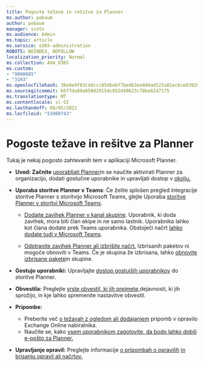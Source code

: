 ```yaml
---
title: Pogoste težave in rešitve za Planner
ms.author: pebaum
author: pebaum
manager: scotv
ms.audience: Admin
ms.topic: article
ms.service: o365-administration
ROBOTS: NOINDEX, NOFOLLOW
localization_priority: Normal
ms.collection: Adm_O365
ms.custom:
- "9000685"
- "3193"
ms.openlocfilehash: 30e8e9f83cddccc85dbebf7bedb3ee0d4ad523a81ecbce039208c400f7c87a8b
ms.sourcegitcommit: b5f7da89a650d2915dc652449623c78be6247175
ms.translationtype: MT
ms.contentlocale: sl-SI
ms.lasthandoff: 08/05/2021
ms.locfileid: "53960743"
---
```

# <a name="planner-common-issues-and-resolutions"></a>Pogoste težave in rešitve za Planner

Tukaj je nekaj pogosto zahtevanih tem v aplikaciji Microsoft Planner.
 
- **Uvod: Začnite** [uporabljati Planner](https://support.office.com/article/microsoft-planner-help-4a9a13c6-3adf-4a60-a6fc-15c0b15e16fc)in se naučite aktivirati Planner za organizacijo, dodati gostučne uporabnike in upravljati dostop v [okolju.](https://docs.microsoft.com/office365/planner/planner-for-admins)

- **Uporaba storitve Planner v Teams**: Če želite splošen pregled integracije storitve Planner s storitvijo Microsoft Teams, glejte Uporaba [storitve Planner v storitvi Microsoft Teams](https://support.office.com/article/62798a9f-e8f7-4722-a700-27dd28a06ee0).

     - [Dodajte zavihek Planner v kanal skupine](https://support.office.com/article/62798a9f-e8f7-4722-a700-27dd28a06ee0#bkmk_addaplannertabtoateamchannel). Uporabnik, ki doda zavihek, mora biti član ekipe in ne samo lastnik. Uporabnika lahko kot člana dodate prek Teams uporabnika. Obstoječi načrt [lahko dodate tudi v Microsoft Teams](https://techcommunity.microsoft.com/t5/Planner-Blog/Bringing-a-Plan-into-Microsoft-Teams/ba-p/57463).

    - [Odstranite zavihek Planner ali izbrišite načrt.](https://support.office.com/article/62798a9f-e8f7-4722-a700-27dd28a06ee0#bkmk_removeaplannertabordeleteaplan) Izbrisanih paketov ni mogoče obnoviti v Teams. Če je skupina že izbrisana, lahko [obnovite izbrisane pakete](https://techcommunity.microsoft.com/t5/planner-blog/microsoft-planner-now-you-can-recover-deleted-plans-and-groups/ba-p/362242
)in skupine.
 
- **Gostujo uporabniki:** Upravljajte [dostop gostujših uporabnikov](https://support.office.com/article/guest-access-in-microsoft-planner-cc5d7f96-dced-4da4-ab62-08c72d9759c6) do storitve Planner.
 
- **Obvestila:** Preglejte [vrste obvestil, ki jih prejmete,](https://support.office.com/article/stay-on-top-of-tasks-and-plans-with-email-and-notifications-cce223d6-b0ae-43cf-a080-266e2414a859)dejavnosti, ki jih sprožijo, in kje lahko spremenite nastavitve obvestil.
 
- **Pripombe:** 
   - Preberite več [o težavah z ogledom ali dodajanjem](https://docs.microsoft.com/office365/planner/planner-for-admins#can-people-in-my-organization-use-planner-if-they-dont-have-an-exchange-online-mailbox) pripomb v opravilo Exchange Online nabiralnika.
   - Naučite se, kako [vsem uporabnikom zagotovite, da bodo lahko dobili e-pošto za Planner.](https://docs.microsoft.com/office365/planner/planner-for-admins#how-do-i-make-sure-all-my-users-can-get-emails-forplanner)

- **Upravljanje opravil:** Preglejte informacije [o pripombah o opravilih](https://support.office.com/article/comment-on-tasks-in-microsoft-planner-fd4aedde-7785-4cd0-96ee-122fbc9140e1) [in brisanju opravil ali načrtov.](https://support.office.com/article/delete-a-task-or-plan-39e10e78-13f0-446d-94cd-9e562648497a)
